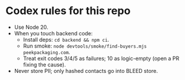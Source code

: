 # Codex rules for this repo

- Use Node 20.
- When you touch backend code:
  - Install deps: `cd backend && npm ci`.
  - Run smoke: `node devtools/smoke/find-buyers.mjs peekpackaging.com`.
  - Treat exit codes 3/4/5 as failures; 10 as logic-empty (open a PR fixing the cause).
- Never store PII; only hashed contacts go into BLEED store.
